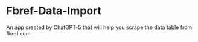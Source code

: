 # Fbref-Data-Import
An app created by ChatGPT-5 that will help you scrape the data table from fbref.com
